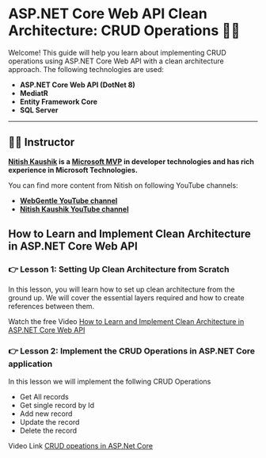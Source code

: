 # ASP.NET Core Web API Clean Architecture: CRUD Operations 🚀🚀

Welcome! This guide will help you learn about implementing CRUD operations using ASP.NET Core Web API with a clean architecture approach. The following technologies are used:

- **ASP.NET Core Web API (DotNet 8)**
- **MediatR**
- **Entity Framework Core**
- **SQL Server**

---
## 👨‍💻 Instructor

**[Nitish Kaushik](https://www.linkedin.com/in/meettonitish/) is a [Microsoft MVP](https://mvp.microsoft.com/en-US/MVP/profile/e20e687b-7976-eb11-a812-000d3a8dfe0d) in developer technologies and has rich experience in Microsoft Technologies.**

You can find more content from Nitish on following YouTube channels:

 - **[WebGentle YouTube channel](https://www.youtube.com/@webgentle)**
 - **[Nitish Kaushik YouTube channel](https://www.youtube.com/@nitish.kaushik)**


## How to Learn and Implement Clean Architecture in ASP.NET Core Web API

### 👉 Lesson 1: Setting Up Clean Architecture from Scratch

In this lesson, you will learn how to set up clean architecture from the ground up. We will cover the essential layers required and how to create references between them.

Watch the free Video [How to Learn and Implement Clean Architecture in ASP.NET Core Web API]()


### 👉 Lesson 2: Implement the CRUD Operations in ASP.NET Core application

In this lesson we will implement the follwing CRUD Operations 
 - Get All records
 - Get single record by Id
 - Add new record
 - Update the record
 - Delete the record

Video Link [CRUD opeations in ASP.Net Core]()
